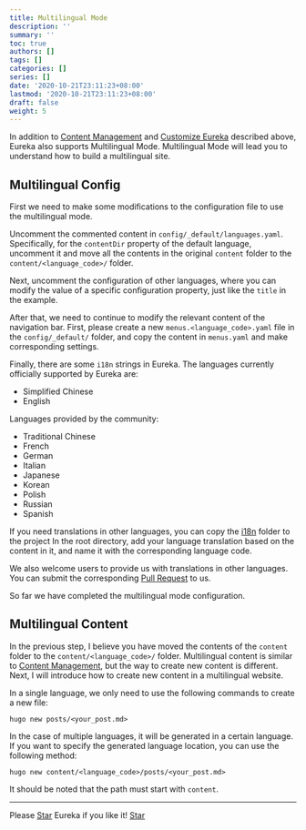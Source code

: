 ```yaml
---
title: Multilingual Mode
description: ''
summary: ''
toc: true
authors: []
tags: []
categories: []
series: []
date: '2020-10-21T23:11:23+08:00'
lastmod: '2020-10-21T23:11:23+08:00'
draft: false
weight: 5
---
```


In addition to [Content Management](content-management) and [Customize Eureka](customization) described above, Eureka also supports Multilingual Mode. Multilingual Mode will lead you to understand how to build a multilingual site.

<!--more-->

## Multilingual Config

First we need to make some modifications to the configuration file to use the multilingual mode.

Uncomment the commented content in `config/_default/languages.yaml`. Specifically, for the `contentDir` property of the default language, uncomment it and move all the contents in the original `content` folder to the `content/<language_code>/` folder.

Next, uncomment the configuration of other languages, where you can modify the value of a specific configuration property, just like the `title` in the example.

After that, we need to continue to modify the relevant content of the navigation bar. First, please create a new `menus.<language_code>.yaml` file in the `config/_default/` folder, and copy the content in `menus.yaml` and make corresponding settings.

Finally, there are some `i18n` strings in Eureka. The languages currently officially supported by Eureka are:
 
-	Simplified Chinese
-	English

Languages provided by the community:

-	Traditional Chinese
-	French
-	German
-	Italian
-	Japanese
-	Korean
-	Polish
-	Russian
-	Spanish

If you need translations in other languages, you can copy the [i18n](https://github.com/wangchucheng/hugo-eureka/tree/master/i18n) folder to the project In the root directory, add your language translation based on the content in it, and name it with the corresponding language code.

We also welcome users to provide us with translations in other languages. You can submit the corresponding [Pull Request](https://github.com/wangchucheng/hugo-eureka/pulls) to us.

So far we have completed the multilingual mode configuration.

## Multilingual Content

In the previous step, I believe you have moved the contents of the `content` folder to the `content/<language_code>/` folder. Multilingual content is similar to [Content Management](../content-management), but the way to create new content is different. Next, I will introduce how to create new content in a multilingual website.

In a single language, we only need to use the following commands to create a new file:

```shell
hugo new posts/<your_post.md>
```

In the case of multiple languages, it will be generated in a certain language. If you want to specify the generated language location, you can use the following method:

```shell
hugo new content/<language_code>/posts/<your_post.md>
```

It should be noted that the path must start with `content`.

---

<div class="flex flex-col items-center">
	<span class="mb-4">Please <a href="https://github.com/wangchucheng/hugo-eureka">Star</a> Eureka if you like it!</span>
	<a class="github-button" href="https://github.com/wangchucheng/hugo-eureka" data-size="large" aria-label="Star wangchucheng/hugo-eureka on GitHub">Star</a>
</div>